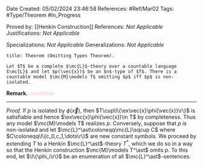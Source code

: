 <div class="topSpace"></div>

Date Created: 05/02/2024 23:46:58
References: #Ref/Mar02
Tags: #Type/Theorem #In_Progress

Proved by: [[Henkin Construction]]
References: <i>Not Applicable</i>
Justifications: <i>Not Applicable</i>

Specializations: <i>Not Applicable</i>
Generalizations: <i>Not Applicable</i>

``` ad-Theorem
title: Theorem (Omitting Types Theorem).

Let $T$ be a complete $\mc{L}$-theory over a countable language $\mc{L}$ and let $p(\vec{x})$ be an $n$-type of $T$. There is a countable model $\mc{M}\models T$ omitting $p$ iff $p$ is non-isolated.

```

<b>Remark.</b> <span style="color:pink">countable</span>

---

<i>Proof.</i> If $p$ is isolated by $\phi(\vec{x})$, then $T\cup\l\{\ex\vec{x}\phi(\vec{x})\r\}$ is satisfiable and hence $\ex\vec{x}\phi(\vec{x})\in T$ by completeness. Thus any model $\mc{M}\models T$ realizes $p$. Conversely, suppose that $p$ is non-isolated and let $\mc{L}^\ast\coloneqq\mc{L}\sqcup C$ where $C\coloneqq\l\{c_0,c_1,\dots\r\}$ are new constant symbols. We proceed by extending $T$ to a Henkin $\mc{L}^\ast$-theory $T^\ast$, which we do so in a way so that the Henkin construction $\mc{M}\models T^\ast$ omits $p$. To this end, let $\l\{\phi_i\r\}$ be an enumeration of all $\mc{L}^\ast$-sentences.
